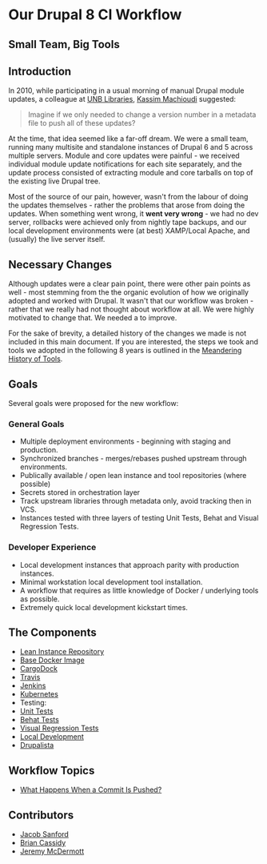 # Our Drupal 8 CI Workflow
## Small Team, Big Tools

## Introduction
In 2010, while participating in a usual morning of manual Drupal module updates, a colleague at [UNB Libraries](https://www.lib.unb.ca/), [Kassim Machioudi](https://github.com/kaschioudi) suggested:

> Imagine if we only needed to change a version number in a metadata file to push all of these updates?

At the time, that idea seemed like a far-off dream. We were a small team, running many multisite and standalone instances of Drupal 6 and 5 across multiple servers. Module and core updates were painful - we received individual module update notifications for each site separately, and the update process consisted of extracting module and core tarballs on top of the existing live Drupal tree.

Most of the source of our pain, however, wasn't from the labour of doing the updates themselves - rather the problems that arose from doing the updates. When something went wrong, it **went very wrong** - we had no dev server, rollbacks were achieved only from nightly tape backups, and our local development environments were (at best) XAMP/Local Apache, and (usually) the live server itself.

## Necessary Changes
Although updates were a clear pain point, there were other pain points as well - most stemming from the the organic evolution of how we originally adopted and worked with Drupal. It wasn't that our workflow was broken - rather that we really had not thought about workflow at all. We were highly motivated to change that. We needed a to improve.

For the sake of brevity, a detailed history of the changes we made is not included in this main document. If you are interested, the steps we took and tools we adopted in the following 8 years is outlined in the [Meandering History of Tools](MeanderingHistoryOfTools.md).

## Goals
Several goals were proposed for the new workflow:

### General Goals
 * Multiple deployment environments - beginning with staging and production.
 * Synchronized branches - merges/rebases pushed upstream through environments.
 * Publically available / open lean instance and tool repositories (where possible)
 * Secrets stored in orchestration layer
 * Track upstream libraries through metadata only, avoid tracking then in VCS.
 * Instances tested with three layers of testing Unit Tests, Behat and Visual Regression Tests.

### Developer Experience
 * Local development instances that approach parity with production instances.
 * Minimal workstation local development tool installation.
 * A workflow that requires as little knowledge of Docker / underlying tools as possible.
 * Extremely quick local development kickstart times.

## The Components
 * [Lean Instance Repository](LeanRepository.md)
 * [Base Docker Image](BaseImage.md)
 * [CargoDock](CargoDock.md)
 * [Travis](Travis.md)
 * [Jenkins](Jenkins.md)
 * [Kubernetes](Kubernetes.md)
 * Testing:
  * [Unit Tests](testing/UnitTests.md)
  * [Behat Tests](testing/Behat.md)
  * [Visual Regression Tests](testing/VisualRegression.md)
 * [Local Development](LocalDevelopment.md)
 * [Drupalista](Drupalista.md)

## Workflow Topics
 * [What Happens When a Commit Is Pushed?](CommitFallout.md)

## Contributors
 * [Jacob Sanford](LeanRepository.md)
 * [Brian Cassidy](Docker.md)
 * [Jeremy McDermott](BaseImage.md)
